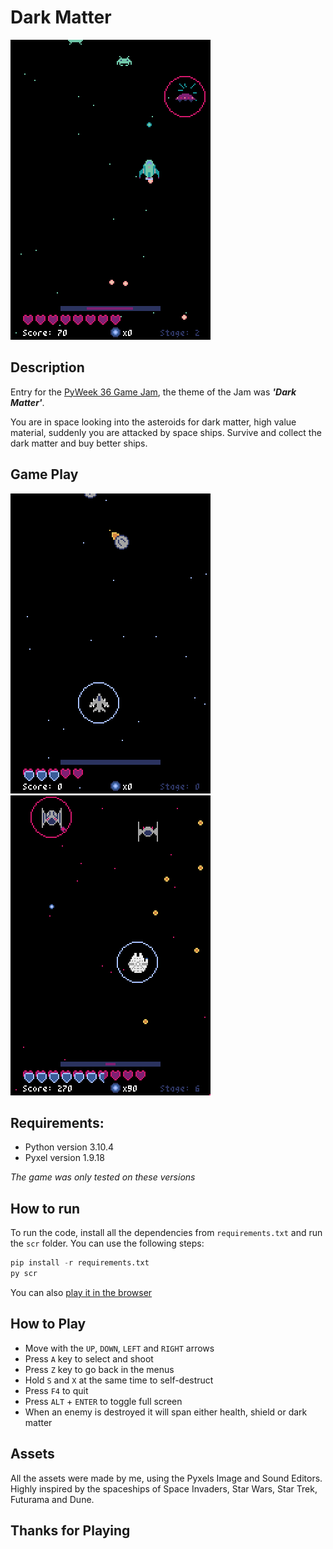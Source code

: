 # Dark Matter

![Game Play](screen_shots/gamePlayInvaders.gif)

## Description
Entry for the [PyWeek 36 Game Jam](https://pyweek.org/e/RicBin36/), the theme of the Jam was ***'Dark Matter'***.

You are in space looking into the asteroids for dark matter, high value material, suddenly you are attacked by space ships. Survive and collect the dark matter and buy better ships.

## Game Play
![Game Play](screen_shots/ships.gif)
![Game Play](screen_shots/gamePlayTie.gif)

## Requirements:
- Python version 3.10.4
- Pyxel version 1.9.18

*The game was only tested on these versions*

## How to run
To run the code, install all the dependencies from `requirements.txt` and run the `scr` folder. You can use the following steps:

```py
pip install -r requirements.txt
py scr
```

You can also [play it in the browser](https://rickbi.github.io/Pyweek36/)

## How to Play
- Move with the `UP`, `DOWN`, `LEFT` and `RIGHT` arrows
- Press `A` key to select and shoot
- Press `Z` key to go back in the menus
- Hold `S` and `X` at the same time to self-destruct
- Press `F4` to quit
- Press `ALT` + `ENTER` to toggle full screen
- When an enemy is destroyed it will span either health, shield or dark matter

## Assets
All the assets were made by me, using the Pyxels Image and Sound Editors. Highly inspired by the spaceships of Space Invaders, Star Wars, Star Trek, Futurama and Dune.

## Thanks for Playing